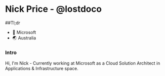 # Nick Price - @lostdoco
##Tl;dr
- 🏢 Microsoft
- 🌏 Australia

### Intro
Hi, I'm Nick - Currently working at Microsoft as a Cloud Solution Architect in Applications & Infrastructure space.

<!--
**lostdoco/lostdoco** is a ✨ _special_ ✨ repository because its `README.md` (this file) appears on your GitHub profile.

Here are some ideas to get you started:

- 🔭 I’m currently working on ...
- 🌱 I’m currently learning ...
- 👯 I’m looking to collaborate on ...
- 🤔 I’m looking for help with ...
- 💬 Ask me about ...
- 📫 How to reach me: ...
- 😄 Pronouns: ...
- ⚡ Fun fact: ...
-->
